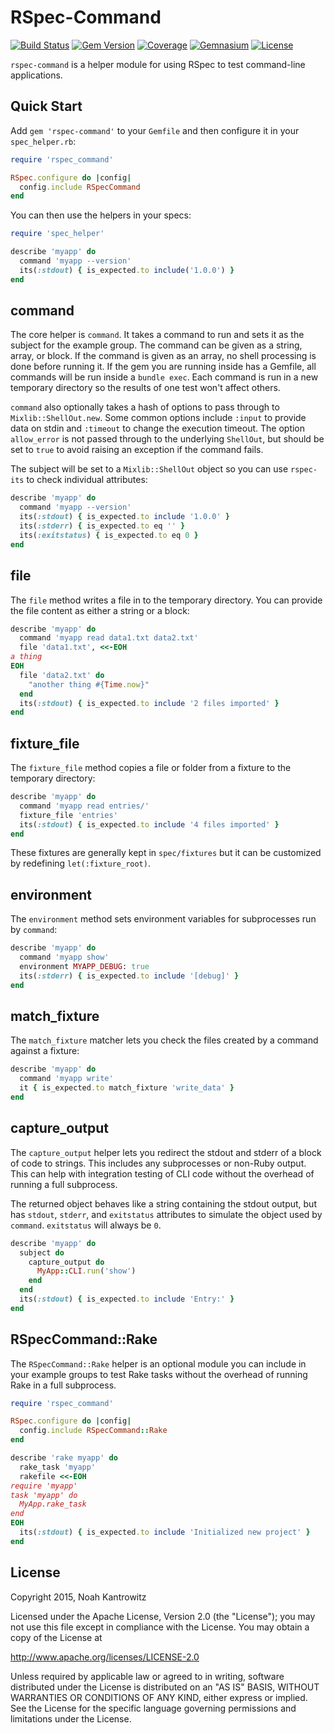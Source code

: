 # RSpec-Command

[![Build Status](https://img.shields.io/travis/coderanger/rspec-command.svg)](https://travis-ci.org/coderanger/rspec-command)
[![Gem Version](https://img.shields.io/gem/v/rspec-command.svg)](https://rubygems.org/gems/rspec-command)
[![Coverage](https://img.shields.io/codecov/c/github/coderanger/rspec-command.svg)](https://codecov.io/github/coderanger/rspec-command)
[![Gemnasium](https://img.shields.io/gemnasium/coderanger/rspec-command.svg)](https://gemnasium.com/coderanger/rspec-command)
[![License](https://img.shields.io/badge/license-Apache_2-blue.svg)](https://www.apache.org/licenses/LICENSE-2.0)

`rspec-command` is a helper module for using RSpec to test command-line
applications.

## Quick Start

Add `gem 'rspec-command'` to your `Gemfile` and then configure it in your
`spec_helper.rb`:

```ruby
require 'rspec_command'

RSpec.configure do |config|
  config.include RSpecCommand
end
```

You can then use the helpers in your specs:

```ruby
require 'spec_helper'

describe 'myapp' do
  command 'myapp --version'
  its(:stdout) { is_expected.to include('1.0.0') }
end
```

## command

The core helper is `command`. It takes a command to run and sets it as the
subject for the example group. The command can be given as a string, array, or
block. If the command is given as an array, no shell processing is done before
running it. If the gem you are running inside has a Gemfile, all commands will
be run inside a `bundle exec`. Each command is run in a new temporary directory
so the results of one test won't affect others.

`command` also optionally takes a hash of options to pass through to
`Mixlib::ShellOut.new`. Some common options include `:input` to provide data on
stdin and `:timeout` to change the execution timeout. The option `allow_error`
is not passed through to the underlying `ShellOut`, but should be set to `true`
to avoid raising an exception if the command fails.

The subject will be set to a `Mixlib::ShellOut` object so you can use
`rspec-its` to check individual attributes:

```ruby
describe 'myapp' do
  command 'myapp --version'
  its(:stdout) { is_expected.to include '1.0.0' }
  its(:stderr) { is_expected.to eq '' }
  its(:exitstatus) { is_expected.to eq 0 }
end
```

## file

The `file` method writes a file in to the temporary directory. You can provide
the file content as either a string or a block:

```ruby
describe 'myapp' do
  command 'myapp read data1.txt data2.txt'
  file 'data1.txt', <<-EOH
a thing
EOH
  file 'data2.txt' do
    "another thing #{Time.now}"
  end
  its(:stdout) { is_expected.to include '2 files imported' }
end
```

## fixture_file

The `fixture_file` method copies a file or folder from a fixture to the
temporary directory:

```ruby
describe 'myapp' do
  command 'myapp read entries/'
  fixture_file 'entries'
  its(:stdout) { is_expected.to include '4 files imported' }
end
```

These fixtures are generally kept in `spec/fixtures` but it can be customized
by redefining `let(:fixture_root)`.

## environment

The `environment` method sets environment variables for subprocesses run by
`command`:

```ruby
describe 'myapp' do
  command 'myapp show'
  environment MYAPP_DEBUG: true
  its(:stderr) { is_expected.to include '[debug]' }
end
```

## match_fixture

The `match_fixture` matcher lets you check the files created by a command
against a fixture:

```ruby
describe 'myapp' do
  command 'myapp write'
  it { is_expected.to match_fixture 'write_data' }
end
```

## capture_output

The `capture_output` helper lets you redirect the stdout and stderr of a block
of code to strings. This includes any subprocesses or non-Ruby output. This can
help with integration testing of CLI code without the overhead of running a full
subprocess.

The returned object behaves like a string containing the stdout output, but has
`stdout`, `stderr`, and `exitstatus` attributes to simulate the object used by
`command`. `exitstatus` will always be `0`.

```ruby
describe 'myapp' do
  subject do
    capture_output do
      MyApp::CLI.run('show')
    end
  end
  its(:stdout) { is_expected.to include 'Entry:' }
end
```

## RSpecCommand::Rake

The `RSpecCommand::Rake` helper is an optional module you can include in your
example groups to test Rake tasks without the overhead of running Rake in a full
subprocess.

```ruby
require 'rspec_command'

RSpec.configure do |config|
  config.include RSpecCommand::Rake
end

describe 'rake myapp' do
  rake_task 'myapp'
  rakefile <<-EOH
require 'myapp'
task 'myapp' do
  MyApp.rake_task
end
EOH
  its(:stdout) { is_expected.to include 'Initialized new project' }
end
```

## License

Copyright 2015, Noah Kantrowitz

Licensed under the Apache License, Version 2.0 (the "License");
you may not use this file except in compliance with the License.
You may obtain a copy of the License at

http://www.apache.org/licenses/LICENSE-2.0

Unless required by applicable law or agreed to in writing, software
distributed under the License is distributed on an "AS IS" BASIS,
WITHOUT WARRANTIES OR CONDITIONS OF ANY KIND, either express or implied.
See the License for the specific language governing permissions and
limitations under the License.
